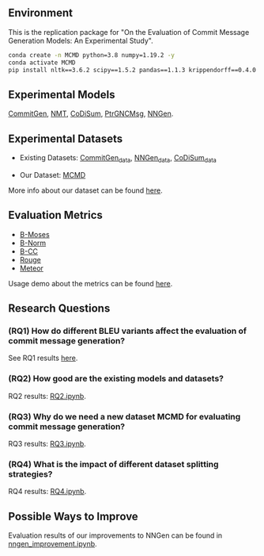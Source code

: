 ## Environment

This is the replication package for "On the Evaluation of Commit Message Generation Models: An Experimental Study".

```sh
conda create -n MCMD python=3.8 numpy=1.19.2 -y
conda activate MCMD
pip install nltk==3.6.2 scipy==1.5.2 pandas==1.1.3 krippendorff==0.4.0 scikit-learn==0.24.1 sumeval==0.2.2
```

## Experimental Models

[CommitGen][CommitGen], [NMT][NMT], [CoDiSum][CoDiSum], [PtrGNCMsg][PtrGNCMsg], [NNGen][NNGen].


## Experimental Datasets

- Existing Datasets: [CommitGen<sub>data</sub>][CommitGen_data], [NNGen<sub>data</sub>][NNGen_data], [CoDiSum<sub>data</sub>][CoDiSum_data]

- Our Dataset: [MCMD][MCMD]

More info about our dataset can be found [here](dataset/ReadMe.md).

## Evaluation Metrics

- [B-Moses](metrics/B-Moses.perl)
- [B-Norm](metrics/B-Norm.py)
- [B-CC](metrics/B-CC.py)
- [Rouge](metrics/Rouge.py)
- [Meteor](metrics/Meteor.py)

Usage demo about the metrics can be found [here](metrics/ReadMe.md).


## Research Questions

### (RQ1) How do different BLEU variants affect the evaluation of commit message generation?


See RQ1 results [here](human_evaluation/ReadMe.md).


### (RQ2) How good are the existing models and datasets?

RQ2 results: [RQ2.ipynb](research_questions/RQ2.ipynb).


### (RQ3) Why do we need a new dataset MCMD for evaluating commit message generation?

RQ3 results: [RQ3.ipynb](research_questions/RQ3.ipynb).


### (RQ4) What is the impact of different dataset splitting strategies?

RQ4 results: [RQ4.ipynb](research_questions/RQ4.ipynb).


## Possible Ways to Improve

Evaluation results of our improvements to NNGen can be found in [nngen_improvement.ipynb](discussion/nngen_improvement.ipynb).


[CommitGen]: https://sjiang1.github.io/commitgen/ "S. Jiang, A. Armaly, and C. McMillan, “Automatically generating commit messages from diffs using neural machine translation,” in ASE, 2017."

[NMT]: https://github.com/epochx/commitgen "P. Loyola, E. Marrese-Taylor, and Y. Matsuo, “A neural architecture for generating natural language descriptions from source code changes,” in ACL. Association for Computational Linguistics, 2017, pp. 287–292."

[CoDiSum]: https://github.com/SoftWiser-group/CoDiSum "S. Xu, Y. Yao, F. Xu, T. Gu, H. Tong, and J. Lu, “Commit message generation for source code changes,” in IJCAI. ijcai.org, 2019, pp. 3975–3981."

[PtrGNCMsg]: https://zenodo.org/record/2542706#.XECK8C277BJ "Q. Liu, Z. Liu, H. Zhu, H. Fan, B. Du, and Y. Qian, “Generating commit messages from diffs using pointer-generator network,” in MSR. IEEE / ACM, 2019, pp. 299–309."

[NNGen]: https://github.com/Tbabm/nngen "Z. Liu, X. Xia, A. E. Hassan, D. Lo, Z. Xing, and X. Wang, “Neuralmachine-translation-based commit message generation: how far are we?” in ASE. ACM, 2018, pp. 373–384."

[CommitGen_data]: https://dl.boxcloud.com/zip_download/zip_download?ProgressReportingKey=0199BB09C96974426BFE1A61F051C6D3&d=43152170708&ZipFileName=NMT_DataSet.zip&Timestamp=1620278305&SharedLink=https%3A%2F%2Fnotredame.box.com%2Fs%2Fwghwpw46x41nu6iulm6qi8j42finuxni&HMAC2=4ae81054b14a58386038b28bd5d03083f3db5f124f03cf44e73f3c02ae7a3496 "CommitGen_data download link"

[NNGen_data]: https://github.com/Tbabm/nngen/tree/master/data "NNGen_data download link"

[CoDiSum_data]: https://github.com/SoftWiser-group/CoDiSum/blob/master/data4CopynetV3.zip "CoDiSum_data download link"

[MCMD]: https://doi.org/10.5281/zenodo.5025758 "Multi-programming-language Commit Message Dataset"
